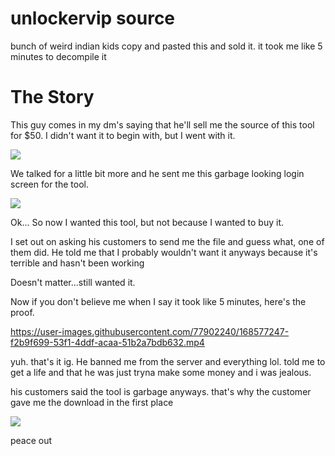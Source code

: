 # unlockervip source
bunch of weird indian kids copy and pasted this and sold it. it took me like 5 minutes to decompile it

# The Story

This guy comes in my dm's saying that he'll sell me the source of this tool for $50. I didn't want it to begin with, but I went with it.

<img src="https://images-ext-1.discordapp.net/external/y5htXZmj4LsOo51K-1kvMgR3Wpw_KD8XE_WWrrNhA4Y/https/pls-finger.me/ogp/5wlo1peAc.png">

We talked for a little bit more and he sent me this garbage looking login screen for the tool.

<img src="https://images-ext-2.discordapp.net/external/5W-NvZIlQmgZK-30bA_epv8BOVXblO2ascOAXdXtnyE/https/pls-finger.me/ogp/5wlnfGApJ.png?width=245&height=471">

Ok... So now I wanted this tool, but not because I wanted to buy it.

I set out on asking his customers to send me the file and guess what, one of them did. He told me that I probably wouldn't want it anyways because it's terrible and hasn't been working

Doesn't matter...still wanted it.

Now if you don't believe me when I say it took like 5 minutes, here's the proof.

https://user-images.githubusercontent.com/77902240/168577247-f2b9f699-53f1-4ddf-acaa-51b2a7bdb632.mp4


yuh. that's it ig. He banned me from the server and everything lol. told me to get a life and that he was just tryna make some money and i was jealous.

his customers said the tool is garbage anyways. that's why the customer gave me the download in the first place

<img src="https://images-ext-2.discordapp.net/external/C5eY5Lg9a3_Bf3Xlcu-iHy8cswvk89vxbrJBsY847Mk/https/pls-finger.me/ogp/5wloIgRU5.png?width=829&height=471">

peace out
